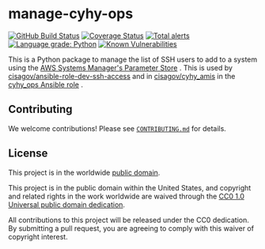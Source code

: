 # manage-cyhy-ops #

[![GitHub Build Status](https://github.com/cisagov/manage-cyhy-ops/workflows/build/badge.svg)](https://github.com/cisagov/manage-cyhy-ops/actions)
[![Coverage Status](https://coveralls.io/repos/github/cisagov/manage-cyhy-ops/badge.svg?branch=develop)](https://coveralls.io/github/cisagov/manage-cyhy-ops?branch=develop)
[![Total alerts](https://img.shields.io/lgtm/alerts/g/cisagov/manage-cyhy-ops.svg?logo=lgtm&logoWidth=18)](https://lgtm.com/projects/g/cisagov/manage-cyhy-ops/alerts/)
[![Language grade: Python](https://img.shields.io/lgtm/grade/python/g/cisagov/manage-cyhy-ops.svg?logo=lgtm&logoWidth=18)](https://lgtm.com/projects/g/cisagov/manage-cyhy-ops/context:python)
[![Known Vulnerabilities](https://snyk.io/test/github/cisagov/manage-cyhy-ops/develop/badge.svg)](https://snyk.io/test/github/cisagov/manage-cyhy-ops)

This is a Python package to manage the list of SSH users to add to a system
using the
[AWS Systems Manager's Parameter Store](https://docs.aws.amazon.com/systems-manager/latest/userguide/features.html#parameter-store)
. This is used by
[cisagov/ansible-role-dev-ssh-access](https://github.com/cisagov/ansible-role-dev-ssh-access)
and in [cisagov/cyhy_amis](https://github.com/cisagov/cyhy_amis) in the
[cyhy_ops Ansible role](https://github.com/cisagov/cyhy_amis/blob/develop/ansible/roles/cyhy_ops)
.

## Contributing ##

We welcome contributions!  Please see [`CONTRIBUTING.md`](CONTRIBUTING.md) for
details.

## License ##

This project is in the worldwide [public domain](LICENSE).

This project is in the public domain within the United States, and
copyright and related rights in the work worldwide are waived through
the [CC0 1.0 Universal public domain
dedication](https://creativecommons.org/publicdomain/zero/1.0/).

All contributions to this project will be released under the CC0
dedication. By submitting a pull request, you are agreeing to comply
with this waiver of copyright interest.

